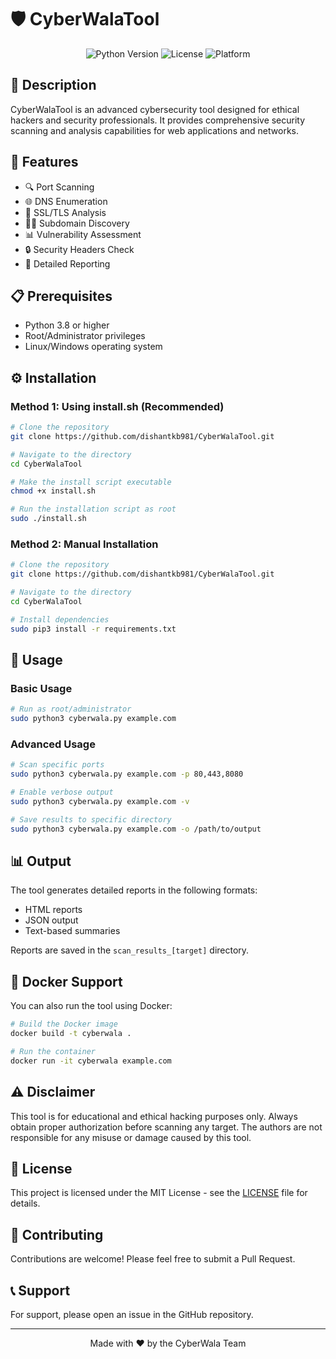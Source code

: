 # 🛡️ CyberWalaTool

<div align="center">
  <img src="https://img.shields.io/badge/Python-3.8%2B-blue" alt="Python Version">
  <img src="https://img.shields.io/badge/License-MIT-green" alt="License">
  <img src="https://img.shields.io/badge/Platform-Linux%20%7C%20Windows-lightgrey" alt="Platform">
</div>

## 📝 Description
CyberWalaTool is an advanced cybersecurity tool designed for ethical hackers and security professionals. It provides comprehensive security scanning and analysis capabilities for web applications and networks.

## 🚀 Features
- 🔍 Port Scanning
- 🌐 DNS Enumeration
- 🔐 SSL/TLS Analysis
- 🕵️‍♂️ Subdomain Discovery
- 📊 Vulnerability Assessment
- 🔒 Security Headers Check
- 📝 Detailed Reporting

## 📋 Prerequisites
- Python 3.8 or higher
- Root/Administrator privileges
- Linux/Windows operating system

## ⚙️ Installation

### Method 1: Using install.sh (Recommended)
```bash
# Clone the repository
git clone https://github.com/dishantkb981/CyberWalaTool.git

# Navigate to the directory
cd CyberWalaTool

# Make the install script executable
chmod +x install.sh

# Run the installation script as root
sudo ./install.sh
```

### Method 2: Manual Installation
```bash
# Clone the repository
git clone https://github.com/dishantkb981/CyberWalaTool.git

# Navigate to the directory
cd CyberWalaTool

# Install dependencies
sudo pip3 install -r requirements.txt
```

## 🎯 Usage

### Basic Usage
```bash
# Run as root/administrator
sudo python3 cyberwala.py example.com
```

### Advanced Usage
```bash
# Scan specific ports
sudo python3 cyberwala.py example.com -p 80,443,8080

# Enable verbose output
sudo python3 cyberwala.py example.com -v

# Save results to specific directory
sudo python3 cyberwala.py example.com -o /path/to/output
```

## 📊 Output
The tool generates detailed reports in the following formats:
- HTML reports
- JSON output
- Text-based summaries

Reports are saved in the `scan_results_[target]` directory.

## 🐳 Docker Support
You can also run the tool using Docker:
```bash
# Build the Docker image
docker build -t cyberwala .

# Run the container
docker run -it cyberwala example.com
```

## ⚠️ Disclaimer
This tool is for educational and ethical hacking purposes only. Always obtain proper authorization before scanning any target. The authors are not responsible for any misuse or damage caused by this tool.

## 📄 License
This project is licensed under the MIT License - see the [LICENSE](LICENSE) file for details.

## 🤝 Contributing
Contributions are welcome! Please feel free to submit a Pull Request.

## 📞 Support
For support, please open an issue in the GitHub repository.

---
<div align="center">
  Made with ❤️ by the CyberWala Team
</div>

